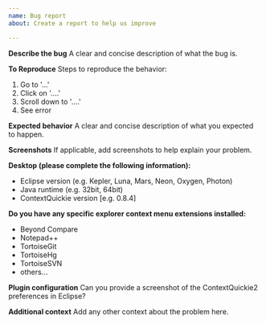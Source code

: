 ```yaml
---
name: Bug report
about: Create a report to help us improve

---
```


**Describe the bug**
A clear and concise description of what the bug is.

**To Reproduce**
Steps to reproduce the behavior:
1. Go to '...'
2. Click on '....'
3. Scroll down to '....'
4. See error

**Expected behavior**
A clear and concise description of what you expected to happen.

**Screenshots**
If applicable, add screenshots to help explain your problem.

**Desktop (please complete the following information):**
 - Eclipse version (e.g. Kepler, Luna, Mars, Neon, Oxygen, Photon)
 - Java runtime (e.g. 32bit, 64bit)
 - ContextQuickie version [e.g. 0.8.4]

**Do you have any specific explorer context menu extensions installed:**
 - Beyond Compare
 - Notepad++
 - TortoiseGit
 - TortoiseHg
 - TortoiseSVN
 - others...
 
 **Plugin configuration**
Can you provide a screenshot of the ContextQuickie2 preferences in Eclipse?

**Additional context**
Add any other context about the problem here.

